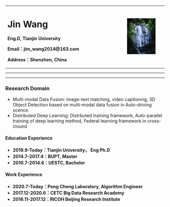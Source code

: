 <div>
<table border="0">
  <tr>
    <td width="75%">
      <h1>Jin Wang</h1>
      <p><b>Eng.D, Tianjin University</b></p>
<!--       <p><b>Tianjin University</b></p> -->
      <p><b>Email：jim_wang2014@163.com</b></p>
      <p><b>Address：Shenzhen, China</b></p>
<!--       <p><a href="/index-en.html">English Version</a></p> -->
    </td>
    <td width="25%">
      <img src="/user.jpg" width="80%">
    </td>
  </tr>
</table>
</div>

---


---

### Research Domain
- Multi-modal Data Fusion: image-text matching, video captioning, 3D Object Detection based on multi-modal data fusion in Auto-driving scence.
- Distributed Deep Learning: Distrbuted training framework, Auto-parallel training of deep learning method, Federal learning framework in cross-clound


#### Education Experience
- **2019.9-Today：Tianjin University， Eng Ph.D**
- **2014.7-2017.4：BUPT, Master** 
- **2010.7-2014.6：UESTC, Bachelor**   

#### Work Experience
- **2020.7-Today：Peng Cheng Laboratory, Algorithm Engineer**
- **2017.12-2020.6：CETC Big Data Research Academy**
- **2016.11-2017.12：RICOH Beijing Research Institute**  
